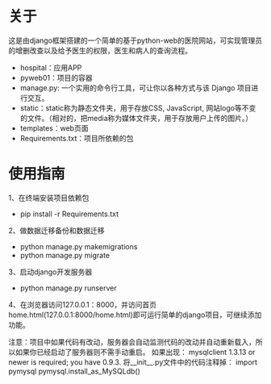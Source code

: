 # 关于
这是由django框架搭建的一个简单的基于python-web的医院网站，可实现管理员的增删改查以及给予医生的权限，医生和病人的查询流程。
* hospital：应用APP
* pyweb01：项目的容器
* manage.py: 一个实用的命令行工具，可让你以各种方式与该 Django 项目进行交互。
* static：static称为静态文件夹，用于存放CSS, JavaScript, 网站logo等不变的文件。（相对的，把media称为媒体文件夹，用于存放用户上传的图片。）
* templates：web页面
* Requirements.txt：项目所依赖的包
# 使用指南
1、在终端安装项目依赖包
* pip install -r Requirements.txt

2、做数据迁移备份和数据迁移
* python manage.py makemigrations
* python manage.py migrate

3、启动django开发服务器
* python manage.py runserver

4、在浏览器访问127.0.0.1：8000，并访问首页home.html(127.0.0.1:8000/home.html)即可运行简单的django项目，可继续添加功能。

注意：项目中如果代码有改动，服务器会自动监测代码的改动并自动重新载入，所以如果你已经启动了服务器则不需手动重启。
如果出现：
mysqlclient 1.3.13 or newer is required; you have 0.9.3.
将__init__.py文件中的代码注释掉：
 import pymysql
 pymysql.install_as_MySQLdb()
